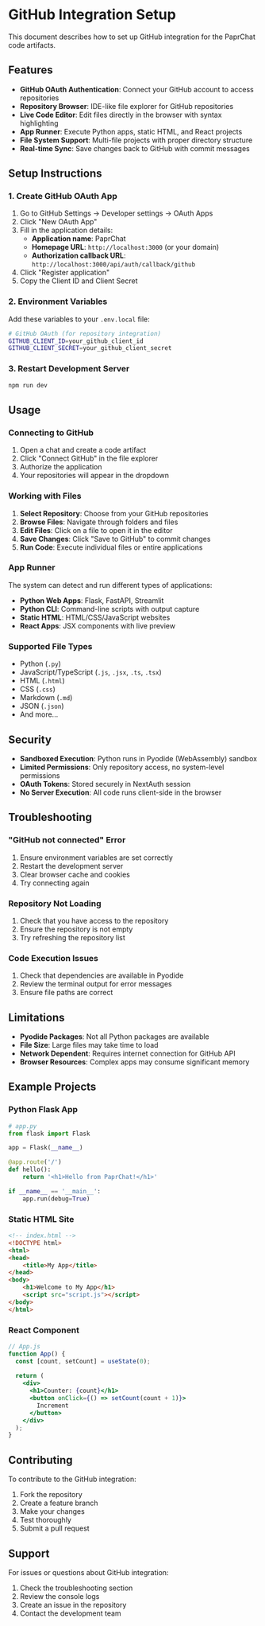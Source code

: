 # GitHub Integration Setup

This document describes how to set up GitHub integration for the PaprChat code artifacts.

## Features

- **GitHub OAuth Authentication**: Connect your GitHub account to access repositories
- **Repository Browser**: IDE-like file explorer for GitHub repositories
- **Live Code Editor**: Edit files directly in the browser with syntax highlighting
- **App Runner**: Execute Python apps, static HTML, and React projects
- **File System Support**: Multi-file projects with proper directory structure
- **Real-time Sync**: Save changes back to GitHub with commit messages

## Setup Instructions

### 1. Create GitHub OAuth App

1. Go to GitHub Settings → Developer settings → OAuth Apps
2. Click "New OAuth App"
3. Fill in the application details:
   - **Application name**: PaprChat
   - **Homepage URL**: `http://localhost:3000` (or your domain)
   - **Authorization callback URL**: `http://localhost:3000/api/auth/callback/github`
4. Click "Register application"
5. Copy the Client ID and Client Secret

### 2. Environment Variables

Add these variables to your `.env.local` file:

```bash
# GitHub OAuth (for repository integration)
GITHUB_CLIENT_ID=your_github_client_id
GITHUB_CLIENT_SECRET=your_github_client_secret
```

### 3. Restart Development Server

```bash
npm run dev
```

## Usage

### Connecting to GitHub

1. Open a chat and create a code artifact
2. Click "Connect GitHub" in the file explorer
3. Authorize the application
4. Your repositories will appear in the dropdown

### Working with Files

1. **Select Repository**: Choose from your GitHub repositories
2. **Browse Files**: Navigate through folders and files
3. **Edit Files**: Click on a file to open it in the editor
4. **Save Changes**: Click "Save to GitHub" to commit changes
5. **Run Code**: Execute individual files or entire applications

### App Runner

The system can detect and run different types of applications:

- **Python Web Apps**: Flask, FastAPI, Streamlit
- **Python CLI**: Command-line scripts with output capture
- **Static HTML**: HTML/CSS/JavaScript websites
- **React Apps**: JSX components with live preview

### Supported File Types

- Python (`.py`)
- JavaScript/TypeScript (`.js`, `.jsx`, `.ts`, `.tsx`)
- HTML (`.html`)
- CSS (`.css`)
- Markdown (`.md`)
- JSON (`.json`)
- And more...

## Security

- **Sandboxed Execution**: Python runs in Pyodide (WebAssembly) sandbox
- **Limited Permissions**: Only repository access, no system-level permissions
- **OAuth Tokens**: Stored securely in NextAuth session
- **No Server Execution**: All code runs client-side in the browser

## Troubleshooting

### "GitHub not connected" Error

1. Ensure environment variables are set correctly
2. Restart the development server
3. Clear browser cache and cookies
4. Try connecting again

### Repository Not Loading

1. Check that you have access to the repository
2. Ensure the repository is not empty
3. Try refreshing the repository list

### Code Execution Issues

1. Check that dependencies are available in Pyodide
2. Review the terminal output for error messages
3. Ensure file paths are correct

## Limitations

- **Pyodide Packages**: Not all Python packages are available
- **File Size**: Large files may take time to load
- **Network Dependent**: Requires internet connection for GitHub API
- **Browser Resources**: Complex apps may consume significant memory

## Example Projects

### Python Flask App

```python
# app.py
from flask import Flask

app = Flask(__name__)

@app.route('/')
def hello():
    return '<h1>Hello from PaprChat!</h1>'

if __name__ == '__main__':
    app.run(debug=True)
```

### Static HTML Site

```html
<!-- index.html -->
<!DOCTYPE html>
<html>
<head>
    <title>My App</title>
</head>
<body>
    <h1>Welcome to My App</h1>
    <script src="script.js"></script>
</body>
</html>
```

### React Component

```jsx
// App.js
function App() {
  const [count, setCount] = useState(0);
  
  return (
    <div>
      <h1>Counter: {count}</h1>
      <button onClick={() => setCount(count + 1)}>
        Increment
      </button>
    </div>
  );
}
```

## Contributing

To contribute to the GitHub integration:

1. Fork the repository
2. Create a feature branch
3. Make your changes
4. Test thoroughly
5. Submit a pull request

## Support

For issues or questions about GitHub integration:

1. Check the troubleshooting section
2. Review the console logs
3. Create an issue in the repository
4. Contact the development team 